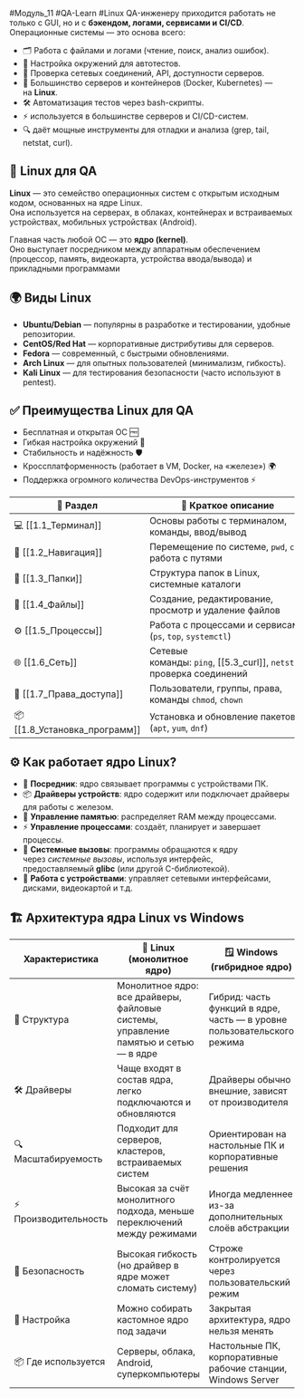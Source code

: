 #Модуль_11 #QA-Learn #Linux
QA-инженеру приходится работать не только с GUI, но и с **бэкендом, логами, сервисами и CI/CD**.  
Операционные системы — это основа всего:
- 🗂️ Работа с файлами и логами (чтение, поиск, анализ ошибок).
- 🔧 Настройка окружений для автотестов.
- 📡 Проверка сетевых соединений, API, доступности серверов.
- 🐧 Большинство серверов и контейнеров (Docker, Kubernetes) — на **Linux**.
- 🛠️ Автоматизация тестов через bash-скрипты.
- ⚡ используется в большинстве серверов и CI/CD-систем.
- 🔍 даёт мощные инструменты для отладки и анализа (grep, tail, netstat, curl).
## 🐧 Linux для QA
**Linux** — это семейство операционных систем с открытым исходным кодом, основанных на ядре Linux.  
Она используется на серверах, в облаках, контейнерах и встраиваемых устройствах, мобильных устройствах (Android).

Главная часть любой ОС — это **ядро (kernel)**.  
Оно выступает посредником между аппаратным обеспечением (процессор, память, видеокарта, устройства ввода/вывода) и прикладными программами
## 🌍 Виды Linux
- **Ubuntu/Debian** — популярны в разработке и тестировании, удобные репозитории.
- **CentOS/Red Hat** — корпоративные дистрибутивы для серверов.
- **Fedora** — современный, с быстрыми обновлениями.
- **Arch Linux** — для опытных пользователей (минимализм, гибкость).
- **Kali Linux** — для тестирования безопасности (часто используют в pentest).
## ✅ Преимущества Linux для QA
- Бесплатная и открытая ОС 🆓
- Гибкая настройка окружений 🔧
- Стабильность и надёжность 🛡️
- Кроссплатформенность (работает в VM, Docker, на «железе») 🌍
- Поддержка огромного количества DevOps-инструментов ⚡

| 📂 Раздел                     | 📌 Краткое описание                                                   |
| ----------------------------- | --------------------------------------------------------------------- |
| 💻  [[1.1_Терминал]]          | Основы работы с терминалом, команды, ввод/вывод                       |
| 🧭 [[1.2_Навигация]]          | Перемещение по системе, `pwd`, `cd`, работа с путями                  |
| 📂 [[1.3_Папки]]              | Структура папок в Linux, системные каталоги                           |
| 📄 [[1.4_Файлы]]              | Создание, редактирование, просмотр и удаление файлов                  |
| ⚙️ [[1.5_Процессы]]           | Работа с процессами и сервисами (`ps`, `top`, `systemctl`)            |
| 🌐 [[1.6_Сеть]]               | Сетевые команды: `ping`, [[5.3_curl]], `netstat`, проверка соединений |
| 🔑 [[1.7_Права_доступа]]      | Пользователи, группы, права, команды `chmod`, `chown`                 |
| 📦 [[1.8_Установка_программ]] | Установка и обновление пакетов (`apt`, `yum`, `dnf`)                  |
## ⚙️ Как работает ядро Linux?

- 🔑 **Посредник**: ядро связывает программы с устройствами ПК.
- 📦 **Драйверы устройств**: ядро содержит или подключает драйверы для работы с железом.
- 🧠 **Управление памятью**: распределяет RAM между процессами.
- ⚡ **Управление процессами**: создаёт, планирует и завершает процессы.
- 🔄 **Системные вызовы**: программы обращаются к ядру через _системные вызовы_, используя интерфейс, предоставляемый **glibc** (или другой C-библиотекой).
- 📡 **Работа с устройствами**: управляет сетевыми интерфейсами, дисками, видеокартой и т.д.

## 🏗️ Архитектура ядра Linux vs Windows

| Характеристика       | 🐧 **Linux (монолитное ядро)**                                                       | 🪟 **Windows (гибридное ядро)**                                         |
| -------------------- | ------------------------------------------------------------------------------------ | ----------------------------------------------------------------------- |
| 🔧 Структура         | Монолитное ядро: все драйверы, файловые системы, управление памятью и сетью — в ядре | Гибрид: часть функций в ядре, часть — в уровне пользовательского режима |
| 🛠️ Драйверы         | Чаще входят в состав ядра, легко подключаются и обновляются                          | Драйверы обычно внешние, зависят от производителя                       |
| 🔍 Масштабируемость  | Подходит для серверов, кластеров, встраиваемых систем                                | Ориентирован на настольные ПК и корпоративные решения                   |
| ⚡ Производительность | Высокая за счёт монолитного подхода, меньше переключений между режимами              | Иногда медленнее из-за дополнительных слоёв абстракции                  |
| 🔐 Безопасность      | Высокая гибкость (но драйвер в ядре может сломать систему)                           | Строже контролируется через пользовательский режим                      |
| 🧩 Настройка         | Можно собирать кастомное ядро под задачи                                             | Закрытая архитектура, ядро нельзя менять                                |
| 📦 Где используется  | Серверы, облака, Android, суперкомпьютеры                                            | Настольные ПК, корпоративные рабочие станции, Windows Server            |